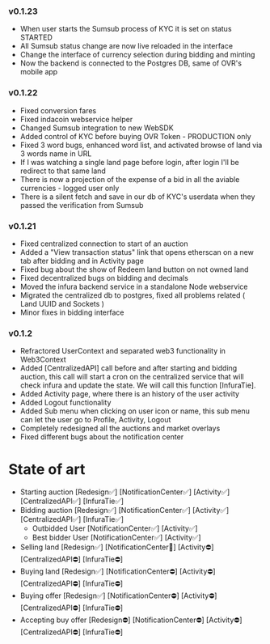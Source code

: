 ### v0.1.23
- When user starts the Sumsub process of KYC it is set on status STARTED
- All Sumsub status change are now live reloaded in the interface
- Change the interface of currency selection during bidding and minting
- Now the backend is connected to the Postgres DB, same of OVR's mobile app

### v0.1.22

- Fixed conversion fares
- Fixed indacoin webservice helper
- Changed Sumsub integration to new WebSDK
- Added control of KYC before buying OVR Token - PRODUCTION only
- Fixed 3 word bugs, enhanced word list, and activated browse of land via 3 words name in URL
- If I was watching a single land page before login, after login I'll be redirect to that same land
- There is now a projection of the expense of a bid in all the aviable currencies - logged user only
- There is a silent fetch and save in our db of KYC's userdata when they passed the verification from Sumsub

### v0.1.21

- Fixed centralized connection to start of an auction
- Added a "View transaction status" link that opens etherscan on a new tab after bidding and in Activity page
- Fixed bug about the show of Redeem land button on not owned land
- Fixed decentralized bugs on bidding and decimals
- Moved the infura backend service in a standalone Node webservice
- Migrated the centralized db to postgres, fixed all problems related ( Land UUID and Sockets )
- Minor fixes in bidding interface  

### v0.1.2

- Refractored UserContext and separated web3 functionality in Web3Context
- Added [CentralizedAPI] call before and after starting and bidding auction, this call will start a cron on the centralized service that will check infura and update the state. We will call this function [InfuraTie].
- Added Activity page, where there is an history of the user activity
- Added Logout functionality
- Added Sub menu when clicking on user icon or name, this sub menu can let the user go to Profile, Activity, Logout
- Completely redesigned all the auctions and market overlays 
- Fixed different bugs about the notification center 

# State of art 

- Starting auction          [Redesign✅] [NotificationCenter✅] [Activity✅] [CentralizedAPI✅] [InfuraTie✅] 
- Bidding auction           [Redesign✅] [NotificationCenter✅] [Activity✅] [CentralizedAPI✅] [InfuraTie✅] 
  - Outbidded User          [NotificationCenter✅] [Activity✅]
  - Best bidder User        [NotificationCenter✅] [Activity✅]
- Selling land              [Redesign✅] [NotificationCenter🚧] [Activity⛔] [CentralizedAPI⛔] [InfuraTie⛔]
- Buying land               [Redesign✅] [NotificationCenter⛔] [Activity⛔] [CentralizedAPI⛔] [InfuraTie⛔]
- Buying offer              [Redesign✅] [NotificationCenter⛔] [Activity⛔] [CentralizedAPI⛔] [InfuraTie⛔]
- Accepting buy offer       [Redesign⛔] [NotificationCenter⛔] [Activity⛔] [CentralizedAPI⛔] [InfuraTie⛔]
